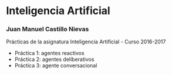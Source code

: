 # Inteligencia Artificial

### Juan Manuel Castillo Nievas

Prácticas de la asignatura Inteligencia Artificial - Curso 2016-2017

* Práctica 1: agentes reactivos
* Práctica 2: agentes deliberativos
* Práctica 3: agente conversacional
